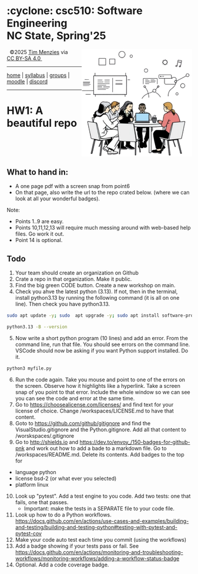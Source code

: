 <h1> :cyclone:  csc510: Software Engineering<br>NC State, Spring'25</h1>
<a name=#top><p>&nbsp;</a><img align=right width=300 src="/img/banner.png">
&copy;2025 <a rel="cc:attributionURL dct:creator" property="cc:attributionName" href="http://timm.fyi">Tim Menzies</a> 
via  <a href="https://creativecommons.org/licenses/by-sa/4.0/?ref=chooser-v1" target="_blank" rel="license noopener noreferrer" 
          style="display:inline-block;">CC BY-SA 4.0 <img style="height:22px!important;margin-left:3px;vertical-align:text-bottom;" src="https://mirrors.creativecommons.org/presskit/icons/cc.svg?ref=chooser-v1" alt=""><img style="height:22px!important;margin-left:3px;vertical-align:text-bottom;" src="https://mirrors.creativecommons.org/presskit/icons/by.svg?ref=chooser-v1" alt=""><img style="height:22px!important;margin-left:3px;vertical-align:text-bottom;" src="https://mirrors.creativecommons.org/presskit/icons/sa.svg?ref=chooser-v1" alt=""></a></p>
<hr>
        
[home](/README.md#top) | [syllabus](/docs/syllabus.md) | [groups](groups) | [moodle](https://moodle-courses2425.wolfware.ncsu.edu/course/view.php?id=7150) | [discord](https://discord.gg/DkaZw4zM)
   
<hr>



# HW1: A beautiful repo


<br clear=all>


## What to hand in:


- A one page pdf with a screen snap from point6 
- On that page, also write the  url to the repo crated below.  (where we can look at all your wonderful badges).


Note:


- Points 1..9 are easy.
- Points 10,11,12,13 will require much messing around with web-based help files. Go work it out.
- Point 14 is optional.


## Todo 


1. Your team should create an organization on Github
2. Crate a repo in that organization. Make it public.
3. Find the  big green CODE button. Create a new workshop on main.
4. Check you ahve the latest python (3.13). If not, then in the terminal, install  python3.13 by running the following command (it is all on one line).
Then check you have python3.13.
```sh
sudo apt update -y; sudo  apt upgrade -y; sudo apt install software-properties-common -y; sudo add-apt-repository ppa:deadsnakes/ppa -y ; sudo apt update -y ; sudo apt install python3.13 -y
```
```sh
python3.13 -B --version
```
5. Now write a short python program (10 lines) and add an error.
   From the command line,  run that file.
You should see errors on the command line.
VSCode should now be asking if you want Python support installed. Do it.
```sh
python3 myfile.py
```
6. Run the code again. Take you mouse and point to one of the errors on the screen. Observe
how it highlights like a hyperlink. Take a screen snap of you point to that error. Include the whole
window so we can see you can see the code and error at the same time.
7.  Go to https://choosealicense.com/licenses/ and find text for your license of choice.
    Change  /workspaces/LICENSE.md to have that content.
8. Goto  to https://github.com/github/gitignore and find the VisualStudio.gitignore and the Python.gitignore.
   Add all that content to /worskspaces/.gitignore
9. Go to http://shields.io and https://dev.to/envoy_/150-badges-for-github-pnk and work out how to add a bade to a markdown file.
  Go to /workspaces/README.md. Delete its contents.  Add badges to the top for 
  - language python
  - license bsd-2   (or what ever you selected)
  - platform linux
10. Look up "pytest". Add a test engine to you code. Add two tests: one that fails, one that passes.
    - Important: make the tests in a SEPARATE file to your code file.
11. Look up how to do a Python workflows. https://docs.github.com/en/actions/use-cases-and-examples/building-and-testing/building-and-testing-python#testing-with-pytest-and-pytest-cov
12. Make your code auto test each time you commit (using the workflows)
13. Add a badge showing if your tests pass or fail. See https://docs.github.com/en/actions/monitoring-and-troubleshooting-workflows/monitoring-workflows/adding-a-workflow-status-badge
14. Optional. Add a code coverage  badge.


